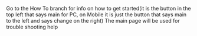 Go to the How To branch for info on how to get started(it is the button in the top left that says main for PC, on Mobile it is just the button that says main to the left and says change on the right) The main page will be used for trouble shooting help